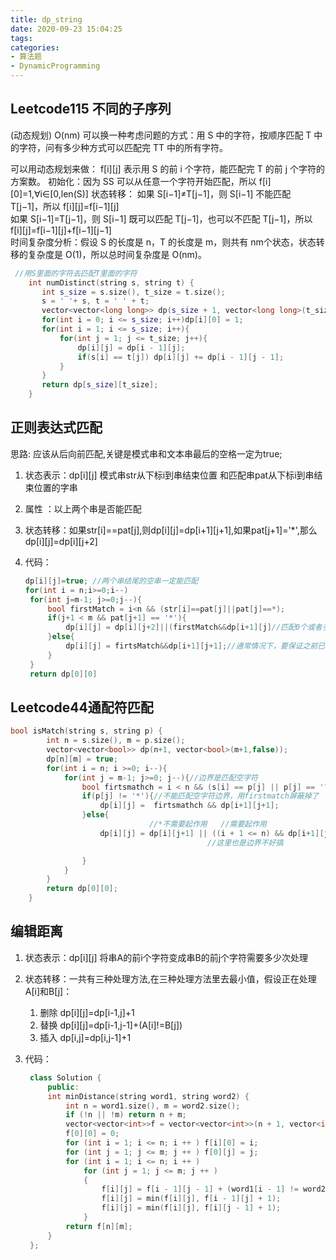 ```yaml
---
title: dp_string
date: 2020-09-23 15:04:25
tags:
categories:
- 算法题
- DynamicProgramming
---
```


## Leetcode115 不同的子序列

(动态规划) O(nm)
可以换一种考虑问题的方式：用 S 中的字符，按顺序匹配 T 中的字符，问有多少种方式可以匹配完 TT 中的所有字符。

可以用动态规划来做：
f[i][j] 表示用 S 的前 i 个字符，能匹配完 T 的前 j 个字符的方案数。
初始化：因为 SS 可以从任意一个字符开始匹配，所以 f[i][0]=1,∀i∈[0,len(S)]
状态转移：
如果 S[i−1]≠T[j−1]，则 S[i−1] 不能匹配 T[j−1]，所以 f[i][j]=f[i−1][j]</br>
如果 S[i−1]=T[j−1]，则 S[i−1] 既可以匹配 T[j−1]，也可以不匹配 T[j−1]，所以 f[i][j]=f[i−1][j]+f[i−1][j−1]</br>
时间复杂度分析：假设 S 的长度是 n，T 的长度是 m，则共有 nm个状态，状态转移的复杂度是 O(1)，所以总时间复杂度是 O(nm)。

```cpp
 //用S里面的字符去匹配T里面的字符
    int numDistinct(string s, string t) {
       int s_size = s.size(), t_size = t.size();
       s = ' '+ s, t = ' ' + t;
       vector<vector<long long>> dp(s_size + 1, vector<long long>(t_size + 1));
       for(int i = 0; i <= s_size; i++)dp[i][0] = 1;
       for(int i = 1; i <= s_size; i++){
           for(int j = 1; j <= t_size; j++){
               dp[i][j] = dp[i - 1][j];
               if(s[i] == t[j]) dp[i][j] += dp[i - 1][j - 1];
           }
       }
       return dp[s_size][t_size];
    }
```

## 正则表达式匹配

思路: 应该从后向前匹配,关键是模式串和文本串最后的空格一定为true;

1. 状态表示：dp[i][j] 模式串str从下标i到串结束位置 和匹配串pat从下标i到串结束位置的字串
2. 属性 ：以上两个串是否能匹配
3. 状态转移：如果str[i]==pat[j],则dp[i][j]=dp[i+1][j+1],如果pat[j+1]='*',那么dp[i][j]=dp[i][j+2]
4. 代码：

   ```c++
   dp[i][j]=true; //两个串结尾的空串一定能匹配
   for(int i = n;i>=0;i--)
    for(int j=m-1; j>=0;j--){
        bool firstMatch = i<n && (str[i]==pat[j]||pat[j]==*);
        if(j+1 < m && pat[j+1] == '*'){
            dp[i][j] = dp[i][j+2]||(firstMatch&&dp[i+1][j]//匹配0个或者多个 例如c a*c 或者aaac a*c
        }else{
            dp[i][j] = firtsMatch&&dp[i+1][j+1];//通常情况下，要保证之前已经匹配完成
        }
    }
    return dp[0][0]
   ```

## Leetcode44通配符匹配

```cpp
bool isMatch(string s, string p) {
        int n = s.size(), m = p.size();
        vector<vector<bool>> dp(n+1, vector<bool>(m+1,false));
        dp[n][m] = true;
        for(int i = n; i >=0; i--){
            for(int j = m-1; j>=0; j--){//边界是匹配空字符
                bool firtsmathch = i < n && (s[i] == p[j] || p[j] == '?');//
                if(p[j] != '*'){//不能匹配空字符边界，用firstmatch屏蔽掉了
                    dp[i][j] =  firtsmathch && dp[i+1][j+1];
                }else{
                               //*不需要起作用   //需要起作用
                    dp[i][j] = dp[i][j+1] || ((i + 1 <= n) && dp[i+1][j]);
                                            //这里也是边界不好搞

                }
            }
        }
        return dp[0][0];
    }
```

## 编辑距离

1. 状态表示：dp[i][j] 将串A的前i个字符变成串B的前j个字符需要多少次处理
2. 状态转移：一共有三种处理方法,在三种处理方法里去最小值，假设正在处理A[i]和B[j]：
   1. 删除 dp[i][j]=dp[i-1,j]+1
   2. 替换 dp[i][j]=dp[i-1,j-1]+(A[i]!=B[j])
   3. 插入 dp[i,j]=dp[i,j-1]+1
3. 代码：

   ```c++
    class Solution {
        public:
        int minDistance(string word1, string word2) {
            int n = word1.size(), m = word2.size();
            if (!n || !m) return n + m;
            vector<vector<int>>f = vector<vector<int>>(n + 1, vector<int>(m + 1));
            f[0][0] = 0;
            for (int i = 1; i <= n; i ++ ) f[i][0] = i;
            for (int j = 1; j <= m; j ++ ) f[0][j] = j;
            for (int i = 1; i <= n; i ++ )
                for (int j = 1; j <= m; j ++ )
                {
                    f[i][j] = f[i - 1][j - 1] + (word1[i - 1] != word2[j - 1]);
                    f[i][j] = min(f[i][j], f[i - 1][j] + 1);
                    f[i][j] = min(f[i][j], f[i][j - 1] + 1);
                }
            return f[n][m];
        }
    };

    ```
